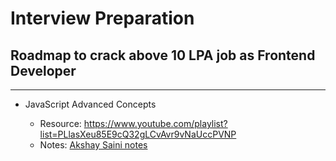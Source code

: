 # Interview Preparation

## Roadmap to crack above 10 LPA job as Frontend Developer

---

- JavaScript Advanced Concepts

  - Resource: https://www.youtube.com/playlist?list=PLlasXeu85E9cQ32gLCvAvr9vNaUccPVNP
  - Notes: [Akshay Saini notes](/Akshay%20Saini%20-%20Notes.pdf)

